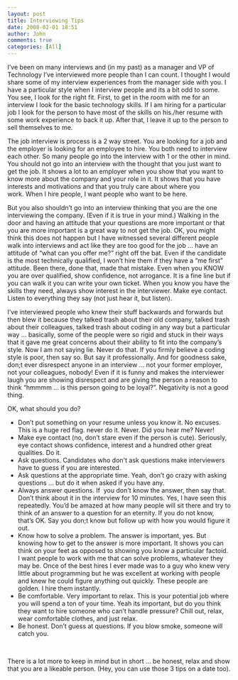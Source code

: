 ```yaml
---
layout: post
title: Interviewing Tips
date: 2008-02-01 18:51
author: John
comments: true
categories: [All]
---
```

<p>I’ve been on many interviews and (in my past) as a manager and VP of Technology I’ve interviewed more people than I can count. I thought I would share some of my interview experiences from the manager side with you. I have a particular style when I interview people and its a bit odd to some. You see, I look for the right fit. First, to get in the room with me for an interview I look for the basic technology skills.&nbsp;If I am hiring for a particular job I look for the person to have most of the skills on his./her resume with some work experience to back it up. After that, I leave it up to the person to sell themselves to me.</p> <p>The job interview is process is a 2 way street. You are looking for a job and the employer is looking for an employee to hire. You both need to interview each other. So many people go into the interview with 1 or the other in mind. You should not go into an interview with the thought that you just want to get the job. It shows a lot to an employer when you show that you want to know more about the company and your role in it. It shows that you have interests and motivations and that you truly care about where you work.&nbsp;When I hire people, I want&nbsp;people who want to be here. </p> <p>But you also shouldn’t go into an interview thinking that you are the one interviewing the company. (Even if it is true in your mind.) Walking in the door and having an attitude that your questions are more important or that you are more important is a great way to not get the job. OK, you might think this does not happen but I have witnessed several different people walk into interviews and act like they are too good for the job … have an attitude of “what can you offer me?” right off the bat. Even if the candidate is the most technically qualified, I won’t hire them if they have a “me first” attitude. Been there, done that, made that mistake. Even when you KNOW you are over qualified, show confidence, not arrogance. It is a fine line but if you can walk it you can write your own ticket. When you know you have the skills they need, always show interest in the interviewer. Make eye contact. Listen to everything they say (not just hear it, but listen). </p> <p>I’ve interviewed people who knew their stuff backwards and forwards but then blew it because they talked trash about their old company, talked trash about their colleagues, talked trash about coding in any way but a particular way … basically, some of the people were so rigid and stuck in their ways that it gave me great concerns about their ability to fit into the company’s style. Now I am not saying lie. Never do that. If you firmly believe a coding style is poor, then say so. But say it professionally. And for goodness sake, don;t ever disrespect anyone in an interview … not your former employer, not your colleagues, nobody! Even if it is funny and makes the interviewer laugh you are showing disrespect and are giving the person a reason to think “hmmmm … is this person going to be loyal?”. Negativity is not a good thing.</p> <p>OK, what should you do?</p> <ul> <li>Don’t put something on your resume unless you know it. No excuses. This is a huge red flag. never do it. Never. Did you hear me? Never! </li><li>Make eye contact (no, don’t stare even if the person is cute). Seriously, eye contact shows confidence, interest and a hundred other great qualities. Do it. </li><li>Ask questions. Candidates who don't ask questions make interviewers have to guess if you are interested. </li><li>Ask questions at the appropriate time. Yeah, don’t go crazy with asking questions … but do it when asked if you have any. </li><li>Always answer questions. If&nbsp; you don't know the answer, then say that. Don’t think about it in the interview for 10 minutes. Yes, I have seen this repeatedly. You’d be amazed at how many people will sit there and try to think of an answer to a question for an eternity. If you do not know, that’s OK. Say you don;t know but follow up with how you would figure it out. </li><li>Know how to solve a problem. The answer is important, yes. But knowing how to get to the answer is more important. It shows you can think on your feet as opposed to showing you know a particular factoid. I want people to work with me that can solve problems, whatever they may be. Once of the best hires I ever made was to a guy who knew very little about programming but he was excellent at working with people and knew he could figure anything out quickly. These people are golden. I hire them instantly. </li><li>Be comfortable. Very important to relax. This is your potential job where you will spend a ton of your time. Yeah its important, but do you think they want to hire someone who can’t handle pressure? Chill out, relax, wear comfortable clothes, and just relax. </li><li>Be honest. Don’t guess at questions. If you blow smoke, someone will catch you. </li></ul> <p>&nbsp;</p> <p>There is a lot more to keep in mind but in short … be honest, relax and show that you are a likeable person. (Hey, you can use those 3 tips on a date too).</p> <p>&nbsp;</p> <p>&nbsp;</p>

